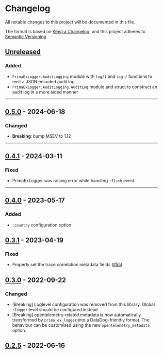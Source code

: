 # Changelog

All notable changes to this project will be documented in this file.

The format is based on [Keep a Changelog](https://keepachangelog.com/en/1.0.0/),
and this project adheres to
[Semantic Versioning](https://semver.org/spec/v2.0.0.html).

## [Unreleased]

### Added

- `PrimaExLogger.AuditLogging` module with `log/1` and `log!/` functions to emit
  a JSON encoded audit log
- `PrimaExLogger.AuditLogging.AuditLog` module and struct to construct an audit
  log in a more aided manner

---

## [0.5.0] - 2024-06-18

### Changed

- **Breaking**: bump MSEV to 1.12

---

## [0.4.1] - 2024-03-11

### Fixed

- PrimaExLogger was raising error while handling `:flush` event

---

## [0.4.0] - 2023-05-17

### Added

- `:country` configuration option

## [0.3.1] - 2023-04-19

### Fixed

- Properly set the trace correlation metadata fields
  ([#55](https://github.com/primait/prima_ex_logger/pull/55)).

## [0.3.0] - 2022-09-22

### Changed

- [Breaking] Loglevel configuration was removed from this library. Global
  `:logger` level should be configured instead.
- [Breaking] opentelemetry-related metadata is now automatically transformed by
  `prima_ex_logger` into a DataDog-friendly format. The behaviour can be
  customised using the new `opentelemetry_metadata` option.

## [0.2.5] - 2022-06-16

[Unreleased]: https://github.com/primait/prima_ex_logger/compare/0.5.0...HEAD
[0.5.0]: https://github.com/primait/prima_ex_logger/compare/0.4.1...0.5.0
[0.4.1]: https://github.com/primait/prima_ex_logger/compare/0.4.0...0.4.1
[0.4.0]: https://github.com/primait/prima_ex_logger/compare/0.3.1...0.4.0
[0.3.1]: https://github.com/primait/prima_ex_logger/compare/0.3.0...0.3.1
[0.3.0]: https://github.com/primait/prima_ex_logger/compare/0.2.5...0.3.0
[0.2.5]: https://github.com/primait/prima_ex_logger/releases/tag/0.2.5
